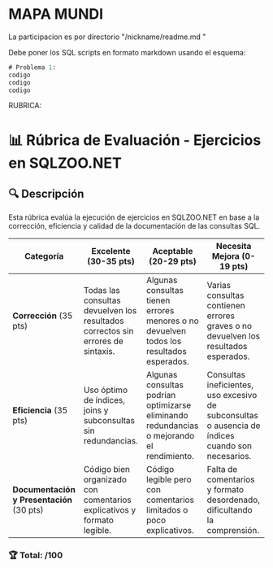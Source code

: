 # MAPA MUNDI

La participacion es por directorio "/nickname/readme.md "

Debe poner los SQL scripts en formato markdown usando el esquema:


````sql (usamos 3 comillas para formato código)
# Problema 1:
codigo
codigo
codigo
````

RUBRICA:

# 📊 Rúbrica de Evaluación - Ejercicios en SQLZOO.NET

## 🔍 Descripción
Esta rúbrica evalúa la ejecución de ejercicios en SQLZOO.NET en base a la corrección, eficiencia y calidad de la documentación de las consultas SQL.

| Categoría         | Excelente (30-35 pts)                        | Aceptable (20-29 pts)                         | Necesita Mejora (0-19 pts) |
|------------------|--------------------------------|---------------------------------|----------------|
| **Corrección** (35 pts) | Todas las consultas devuelven los resultados correctos sin errores de sintaxis. | Algunas consultas tienen errores menores o no devuelven todos los resultados esperados. | Varias consultas contienen errores graves o no devuelven los resultados esperados. |
| **Eficiencia** (35 pts) | Uso óptimo de índices, joins y subconsultas sin redundancias. | Algunas consultas podrían optimizarse eliminando redundancias o mejorando el rendimiento. | Consultas ineficientes, uso excesivo de subconsultas o ausencia de índices cuando son necesarios. |
| **Documentación y Presentación** (30 pts) | Código bien organizado con comentarios explicativos y formato legible. | Código legible pero con comentarios limitados o poco explicativos. | Falta de comentarios y formato desordenado, dificultando la comprensión. |

### 🏆 **Total: /100**

